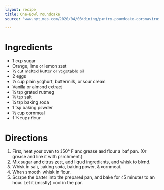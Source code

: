 ```yaml
---
layout: recipe
title: One-Bowl Poundcake
source: 'www.nytimes.com/2020/04/03/dining/pantry-poundcake-coronavirus.html'

--- 
```


# Ingredients

- 1 cup sugar
- Orange, lime or lemon zest
- ½ cut melted butter or vegetable oil
- 2 eggs
- ½ cup plain yoghurt, buttermilk, or sour cream
- Vanilla or almond extract
- ¼ tsp grated nutmeg
- ¼ tsp salt
- ¼ tsp baking soda
- 1 tsp baking powder
- ½ cup cornmeal
- 1 ¼ cups flour

# Directions

1. First, heat your oven to 350° F and grease and flour a loaf pan. (Or grease and line it with parchment.)
2. Mix sugar and citrus zest, add liquid ingredients, and whisk to blend. 
3. Whisk in salt, baking soda, baking power, & cornmeal. 
4. When smooth, whisk in flour. 
5. Scrape the batter into the prepared pan, and bake for 45 minutes to an hour. Let it (mostly) cool in the pan.